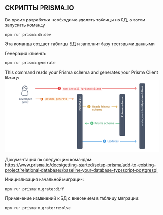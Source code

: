 ## СКРИПТЫ PRISMA.IO

Во время разработки необходимо удалять таблицы из БД, а затем запускать
команду
```bash
npm run prisma:db:dev
```

Эта команда создаст таблицы БД и заполнит базу тестовыми данными


Генерация клиента:
```bash
npm run prisma:generate
```
This command reads your Prisma schema and generates your Prisma Client library:
![img.png](img.png)


Документация по следующим командам:
https://www.prisma.io/docs/getting-started/setup-prisma/add-to-existing-project/relational-databases/baseline-your-database-typescript-postgresql

Инициализация начальной миграции:

```bash
npm run prisma:migrate:diff
```

Применение изменений к БД с внесением в таблицу миграции:

```bash
npm run prisma:migrate:resolve
```